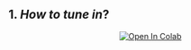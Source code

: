  

## 1. *How to tune in*?

<center>
<a href="https://colab.research.google.com/github/ypeleg/stacking/blob/master/live.ipynb" target="_parent"><img src="https://colab.research.google.com/assets/colab-badge.svg" alt="Open In Colab"/></a></center>
<br>
